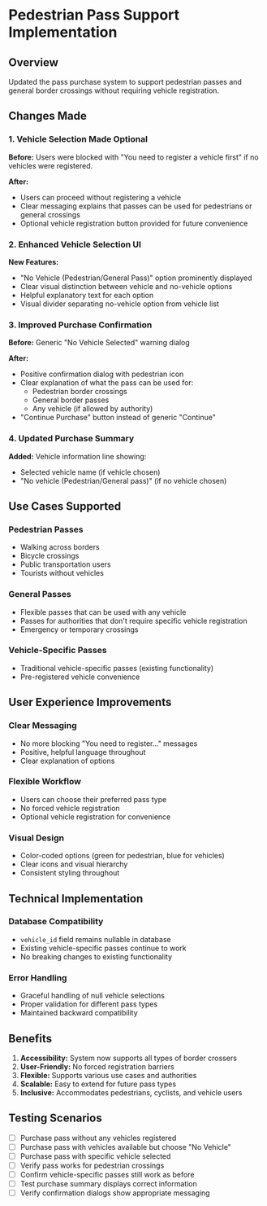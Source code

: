 # Pedestrian Pass Support Implementation

## Overview
Updated the pass purchase system to support pedestrian passes and general border crossings without requiring vehicle registration.

## Changes Made

### 1. Vehicle Selection Made Optional
**Before:** Users were blocked with "You need to register a vehicle first" if no vehicles were registered.

**After:** 
- Users can proceed without registering a vehicle
- Clear messaging explains that passes can be used for pedestrians or general crossings
- Optional vehicle registration button provided for future convenience

### 2. Enhanced Vehicle Selection UI
**New Features:**
- "No Vehicle (Pedestrian/General Pass)" option prominently displayed
- Clear visual distinction between vehicle and no-vehicle options
- Helpful explanatory text for each option
- Visual divider separating no-vehicle option from vehicle list

### 3. Improved Purchase Confirmation
**Before:** Generic "No Vehicle Selected" warning dialog

**After:**
- Positive confirmation dialog with pedestrian icon
- Clear explanation of what the pass can be used for:
  - Pedestrian border crossings
  - General border passes  
  - Any vehicle (if allowed by authority)
- "Continue Purchase" button instead of generic "Continue"

### 4. Updated Purchase Summary
**Added:** Vehicle information line showing:
- Selected vehicle name (if vehicle chosen)
- "No vehicle (Pedestrian/General pass)" (if no vehicle chosen)

## Use Cases Supported

### Pedestrian Passes
- Walking across borders
- Bicycle crossings
- Public transportation users
- Tourists without vehicles

### General Passes
- Flexible passes that can be used with any vehicle
- Passes for authorities that don't require specific vehicle registration
- Emergency or temporary crossings

### Vehicle-Specific Passes
- Traditional vehicle-specific passes (existing functionality)
- Pre-registered vehicle convenience

## User Experience Improvements

### Clear Messaging
- No more blocking "You need to register..." messages
- Positive, helpful language throughout
- Clear explanation of options

### Flexible Workflow
- Users can choose their preferred pass type
- No forced vehicle registration
- Optional vehicle registration for convenience

### Visual Design
- Color-coded options (green for pedestrian, blue for vehicles)
- Clear icons and visual hierarchy
- Consistent styling throughout

## Technical Implementation

### Database Compatibility
- `vehicle_id` field remains nullable in database
- Existing vehicle-specific passes continue to work
- No breaking changes to existing functionality

### Error Handling
- Graceful handling of null vehicle selections
- Proper validation for different pass types
- Maintained backward compatibility

## Benefits

1. **Accessibility:** System now supports all types of border crossers
2. **User-Friendly:** No forced registration barriers
3. **Flexible:** Supports various use cases and authorities
4. **Scalable:** Easy to extend for future pass types
5. **Inclusive:** Accommodates pedestrians, cyclists, and vehicle users

## Testing Scenarios

- [ ] Purchase pass without any vehicles registered
- [ ] Purchase pass with vehicles available but choose "No Vehicle"
- [ ] Purchase pass with specific vehicle selected
- [ ] Verify pass works for pedestrian crossings
- [ ] Confirm vehicle-specific passes still work as before
- [ ] Test purchase summary displays correct information
- [ ] Verify confirmation dialogs show appropriate messaging